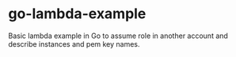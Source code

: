 # go-lambda-example

Basic lambda example in Go to assume role in another account and describe instances and pem key names.
